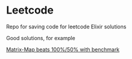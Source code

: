 # Leetcode

Repo for saving code for leetcode Elixir solutions

Good solutions, for example

[Matrix-Map beats 100%/50% with benchmark](https://leetcode.com/problems/zigzag-conversion/solutions/5193677/matrix-map-beats-100-50-with-benchmark/)

